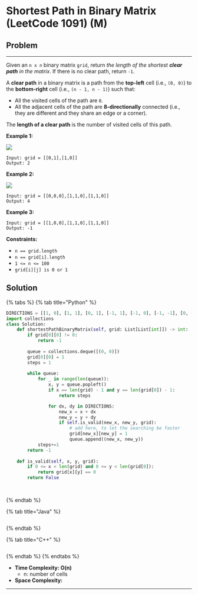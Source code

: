 # Shortest Path in Binary Matrix (LeetCode 1091) (M)

## Problem

****

Given an `n x n` binary matrix `grid`, return _the length of the shortest **clear path** in the matrix_. If there is no clear path, return `-1`.

A **clear path** in a binary matrix is a path from the **top-left** cell (i.e., `(0, 0)`) to the **bottom-right** cell (i.e., `(n - 1, n - 1)`) such that:

* All the visited cells of the path are `0`.
* All the adjacent cells of the path are **8-directionally** connected (i.e., they are different and they share an edge or a corner).

The **length of a clear path** is the number of visited cells of this path.

&#x20;

**Example 1:**

![](https://assets.leetcode.com/uploads/2021/02/18/example1\_1.png)

```
Input: grid = [[0,1],[1,0]]
Output: 2
```

**Example 2:**

![](https://assets.leetcode.com/uploads/2021/02/18/example2\_1.png)

```
Input: grid = [[0,0,0],[1,1,0],[1,1,0]]
Output: 4
```

**Example 3:**

```
Input: grid = [[1,0,0],[1,1,0],[1,1,0]]
Output: -1
```

&#x20;

**Constraints:**

* `n == grid.length`
* `n == grid[i].length`
* `1 <= n <= 100`
* `grid[i][j] is 0 or 1`



## Solution&#x20;

{% tabs %}
{% tab title="Python" %}
```python
DIRECTIONS = [[1, 0], [1, 1], [0, 1], [-1, 1], [-1, 0], [-1, -1], [0, -1], [1, -1]]
import collections
class Solution:
    def shortestPathBinaryMatrix(self, grid: List[List[int]]) -> int:
        if grid[0][0] != 0:
            return -1
        
        queue = collections.deque([(0, 0)])
        grid[0][0] = 1
        steps = 1
        
        while queue:
            for _ in range(len(queue)):
                x, y = queue.popleft()
                if x == len(grid) - 1 and y == len(grid[0]) - 1:
                    return steps

                for dx, dy in DIRECTIONS:
                    new_x = x + dx
                    new_y = y + dy
                    if self.is_valid(new_x, new_y, grid):
                        # add here, to let the searching be faster
                        grid[new_x][new_y] = 1
                        queue.append((new_x, new_y))
            steps+=1
        return -1
    
    def is_valid(self, x, y, grid):
        if 0 <= x < len(grid) and 0 <= y < len(grid[0]):
            return grid[x][y] == 0
        return False
            
            
```
{% endtab %}

{% tab title="Java" %}
```java
```
{% endtab %}

{% tab title="C++" %}
```cpp
```
{% endtab %}
{% endtabs %}

* **Time Complexity: O(n)**
  * n: number of cells
* **Space Complexity:**

****
